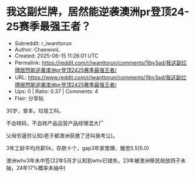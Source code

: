 # 我这副烂牌，居然能逆袭澳洲pr登顶24-25赛季最强王者？

- Subreddit: r_iwanttorun
- Author: ChaewonL
- Created: 2025-06-15 11:26:01 UTC
- Permalink: https://reddit.com/r/iwanttorun/comments/1lby3ad/我这副烂牌居然能逆袭澳洲pr登顶2425赛季最强王者/
- URL: https://www.reddit.com/r/iwanttorun/comments/1lby3ad/我这副烂牌居然能逆袭澳洲pr登顶2425赛季最强王者/
- Ups: 0 | Ratio: 0.37 | Comments: 4
- Flair: 分享帖


30岁，普本，垃圾工科。

不会转码，不会转产品运营产品经理混大厂

父母穷逼穷认知(老子都澳洲获邀了还叫我考公)。

3年工龄平均月薪5k，存款十个，gap3年家里蹲，雅思5.5(5.0)

澳洲whv3年未中签(22年5月才认知到whv已错失，23年被澳洲移民局放鸽子未抽，24年17%概率未抽中)

